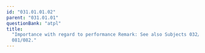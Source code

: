 ```yaml
---
id: "031.01.01.02"
parent: "031.01.01"
questionBank: "atpl"
title:
  "Importance with regard to performance Remark: See also Subjects 032/034 and
  081/082."
---
```

